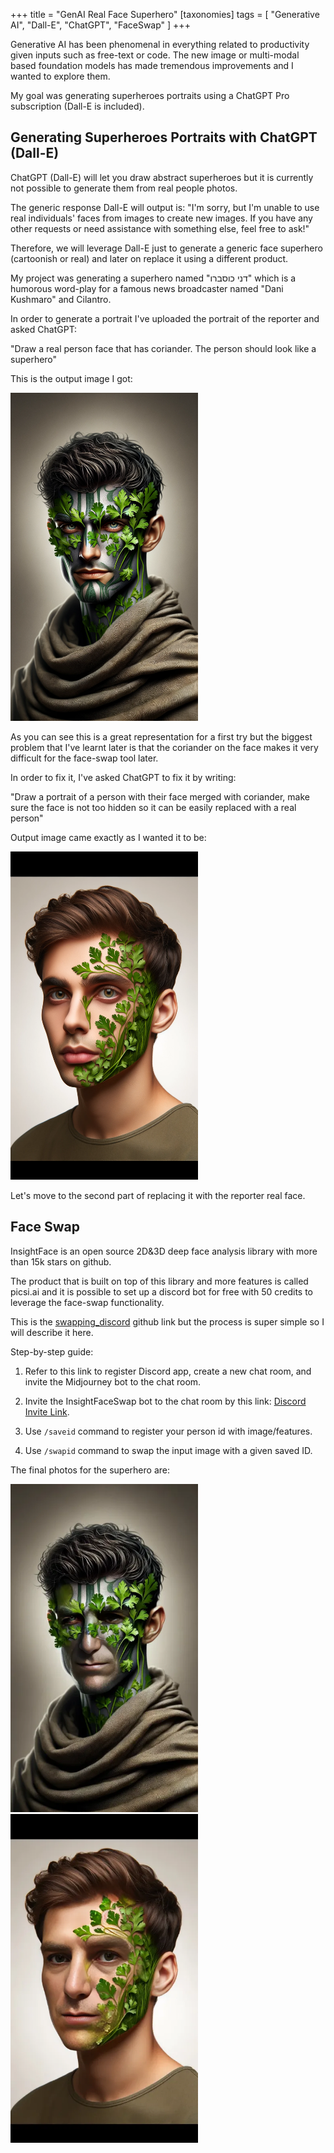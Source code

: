 +++
title = "GenAI Real Face Superhero"
[taxonomies]
tags = [ "Generative AI", "Dall-E", "ChatGPT", "FaceSwap" ]
+++

Generative AI has been phenomenal in everything related to productivity given inputs such as free-text or code.
The new image or multi-modal based foundation models has made tremendous improvements and I wanted to explore them.

My goal was generating superheroes portraits using a ChatGPT Pro subscription (Dall-E is included).

## Generating Superheroes Portraits with ChatGPT (Dall-E)

ChatGPT (Dall-E) will let you draw abstract superheroes but it is currently not possible to generate them from real people photos.

The generic response Dall-E will output is: "I'm sorry, but I'm unable to use real individuals' faces from images to create new images. If you have any other requests or need assistance with something else, feel free to ask!" 

Therefore, we will leverage Dall-E just to generate a generic face superhero (cartoonish or real) and later on replace it using a different product.

My project was generating a superhero named "דני כוסברו" which is a humorous word-play for a famous news broadcaster named "Dani Kushmaro" and Cilantro.

In order to generate a portrait I've uploaded the portrait of the reporter and asked ChatGPT:

"Draw a real person face that has coriander. The person should look like a superhero"

This is the output image I got:

<img src="/blog/2024-01-16-dalle-corianderman1.png" alt="Coriander Man" width="300" />

As you can see this is a great representation for a first try but the biggest problem that I've learnt later is that the coriander on the face makes it very difficult for the face-swap tool later.

In order to fix it, I've asked ChatGPT to fix it by writing:

"Draw a portrait of a person with their face merged with coriander, make sure the face is not too hidden so it can be easily replaced with a real person"

Output image came exactly as I wanted it to be:

<img src="/blog/2024-01-16-dalle-corianderman2.png" alt="Coriander Man Fixed" width="300" />

Let's move to the second part of replacing it with the reporter real face.

## Face Swap

InsightFace is an open source 2D&3D deep face analysis library with more than 15k stars on github.

The product that is built on top of this library and more features is called picsi.ai and it is possible to set up a discord bot for free with 50 credits to leverage the face-swap functionality.

This is the [swapping_discord](https://github.com/deepinsight/insightface/tree/master/web-demos/swapping_discord) github link but the process is super simple so I will describe it here.

Step-by-step guide:

1. Refer to this link to register Discord app, create a new chat room, and invite the Midjourney bot to the chat room.

1. Invite the InsightFaceSwap bot to the chat room by this link: [Discord Invite Link](https://discord.com/api/oauth2/authorize?client_id=1090660574196674713&permissions=274877945856&scope=bot).

1. Use ``/saveid`` command to register your person id with image/features.

1. Use ```/swapid``` command to swap the input image with a given saved ID.

The final photos for the superhero are:

<img src="/blog/2024-01-16-dani-kusbaro1.webp" alt="Coriander Man Fixed" width="300" />

<img src="/blog/2024-01-16-dani-kusbaro2.webp" alt="Coriander Man Fixed" width="300" />

